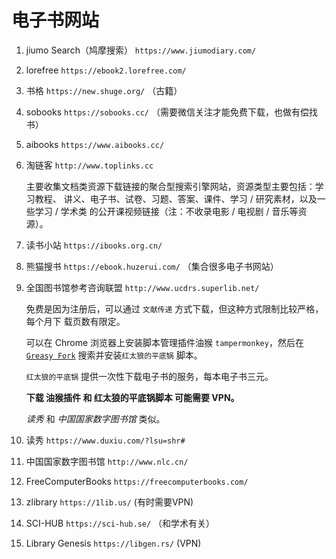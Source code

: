 # 电子书网站

1. jiumo Search（鸠摩搜索） `https://www.jiumodiary.com/`

2. lorefree `https://ebook2.lorefree.com/`

3. 书格 `https://new.shuge.org/` （古籍）

4. sobooks `https://sobooks.cc/` （需要微信关注才能免费下载，也做有偿找书）

5. aibooks `https://www.aibooks.cc/`

6. 淘链客 `http://www.toplinks.cc`

    主要收集文档类资源下载链接的聚合型搜索引擎网站，资源类型主要包括：学习教程、
    讲义、电子书、试卷、习题、答案、课件、学习 / 研究素材，以及一些学习 / 学术类
    的公开课视频链接（注：不收录电影 / 电视剧 / 音乐等资源）。

7. 读书小站 `https://ibooks.org.cn/`

8. 熊猫搜书 `https://ebook.huzerui.com/` （集合很多电子书网站）

9. 全国图书馆参考咨询联盟 `http://www.ucdrs.superlib.net/`

    免费是因为注册后，可以通过 `文献传递` 方式下载，但这种方式限制比较严格，每个月下
    载页数有限定。

    可以在 Chrome 浏览器上安装脚本管理插件油猴 `tampermonkey`，然后在 [`Greasy
    Fork`](https://greasyfork.org/zh-CN) 搜索并安装`红太狼的平底锅` 脚本。

    `红太狼的平底锅` 提供一次性下载电子书的服务，每本电子书三元。

    **下载 油猴插件 和 红太狼的平底锅脚本 可能需要 VPN。**

    *读秀* 和 *中国国家数字图书馆* 类似。

10. 读秀 `https://www.duxiu.com/?lsu=shr#`

11. 中国国家数字图书馆 `http://www.nlc.cn/`

12. FreeComputerBooks `https://freecomputerbooks.com/`

13. zlibrary `https://1lib.us/` (有时需要VPN)

14. SCI-HUB `https://sci-hub.se/` （和学术有关）

15. Library Genesis `https://libgen.rs/` (VPN)
